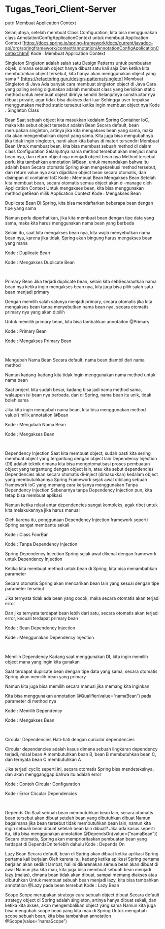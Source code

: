 # Tugas_Teori_Client-Server
putri
Membuat Application Context

Selanjutnya, setelah membuat Class Configuration, kita bisa menggunakan class AnnotationConfigApplicationContext untuk membuat Application Context
[https://docs.spring.io/spring-framework/docs/current/javadoc-api/org/springframework/context/annotation/AnnotationConfigApplicationContext.html]
Kode : Membuat Application Context
 

Singleton
Singleton adalah salah satu Design Patterns untuk pembuatan objek, dimana sebuah object hanya dibuat satu kali saja
Dan ketika kita membutuhkan object tersebut, kita hanya akan menggunakan object yang sama * [https://refactoring.guru/design-patterns/singleto] Membuat Singleton di Java
Ada banyak cara membuat singleton object di Java
Cara yang paling sering digunakan adalah membuat class yang berisikan static method untuk membuat object dirinya sendiri
Selanjutnya constructor nya dibuat private, agar tidak bisa diakses dari luar
Sehingga user terpaksa menggunakan method static tersebut ketika ingin membuat object nya
Kode : Singleton Class
 

Bean
Saat sebuah object kita masukkan kedalam Spring Container IoC, maka kita sebut object tersebut adalah Bean
Secara default, bean merupakan singleton, artinya jika kita mengakses bean yang sama, maka dia akan mengembalikan object yang sama. Kita juga bisa mengubahnya jika tidak ingin singleton, nanti akan kita bahas di materi tersendiri Membuat Bean
Untuk membuat bean, kita bisa membuat sebuah method di dalam class Configuration
Selanjutnya nama method tersebut akan menjadi nama bean nya, dan return object nya menjadi object bean nya
Method tersebut perlu kita tambahkan annotation @Bean, untuk menandakan bahwa itu adalah bean
Secara otomatis Spring akan mengeksekusi method tersebut, dan return value nya akan dijadikan object bean secara otomatis, dan disimpan di container IoC
Kode : Membuat Bean
Mengakses Bean
Setelah kita membuat bean, secara otomatis semua object akan di-manage oleh Application Context
Untuk mengakses bean, kita bisa menggunakan method getBean milik Application Context
Kode : Mengakses Bean
 

Duplicate Bean
Di Spring, kita bisa mendaftarkan beberapa bean dengan tipe yang sama

Namun perlu diperhatikan, jika kita membuat bean dengan tipe data yang sama, maka kita harus menggunakan nama bean yang berbeda

Selain itu, saat kita mengakses bean nya, kita wajib menyebutkan nama bean nya, karena jika tidak, Spring akan bingung harus mengakses bean yang mana

Kode : Duplicate Bean

Kode : Mengakses Duplicate Bean

 

Primary Bean
Jika terjadi duplicate bean, selain kita sebSecarautkan nama bean nya ketika ingin mengakses bean nya, kita juga bisa pilih salah satu bean menjadi primary

Dengan memilih salah satunya menjadi primary, secara otomatis jika kita mengakses bean tanpa menyebutkan nama bean nya, secara otomatis primary nya yang akan dipilih

Untuk memilih primary bean, kita bisa tambahkan annotaiton @Primary

Kode : Primary Bean

Kode : Mengakses Primary Bean

 

Mengubah Nama Bean
Secara default, nama bean diambil dari nama method

Namun kadang-kadang kita tidak ingin menggunakan nama method untuk nama bean

Saat project kita sudah besar, kadang bisa jadi nama method sama, walaupun isi bean nya berbeda, dan di Spring, nama bean itu unik, tidak boleh sama

Jika kita ingin mengubah nama bean, kita bisa menggunakan method value() milik annotation @Bean

Kode : Mengubah Nama Bean

Kode : Mengakses Bean

 

Dependency Injection
Saat kita membuat object, sudah pasti kita sering membuat object yang tergantung dengan object lain
Dependency Injection (DI) adalah teknik dimana kita bisa mengotomatisasi proses pembuatan object yang tergantung dengan object lain, atau kita sebut dependencies
Dependencies akan secara otomatis di-inject (dimasukkan) kedalam object yang membutuhkannya
Spring Framework sejak awal dibilang sebuah framework IoC yang memang cara kerjanya menggunakan
Tanpa Dependency Injection
Sebenarnya tanpa Dependency Injection pun, kita tetap bisa membuat aplikasi

Namun ketika relasi antar dependencies sangat kompleks, agak ribet untuk kita melakukannya jika harus manual

Oleh karena itu, penggunaan Dependency Injection framework seperti Spring sangat membantu sekali

Kode : Class FoorBar

Kode : Tanpa Dependency Injection

Spring Dependency Injection
Spring sejak awal dikenal dengan framework untuk Dependency Injection

Ketika kita membuat method untuk bean di Spring, kita bisa menambahkan parameter

Secara otomatis Spring akan mencarikan bean lain yang sesuai dengan tipe parameter tersebut

Jika ternyata tidak ada bean yang cocok, maka secara otomatis akan terjadi error

Dan jika ternyata terdapat bean lebih dari satu, secara otomatis akan terjadi error, kecuali terdapat primary bean

Kode : Bean Dependency Injection

Kode : Menggunakan Dependency Injection

 

Memilih Dependency
Kadang saat menggunakan DI, kita ingin memilih object mana yang ingin kita gunakan

Saat terdapat duplicate bean dengan tipe data yang sama, secara otomatis Spring akan memilih bean yang primary

Namun kita juga bisa memilih secara manual jika memang kita inginkan

Kita bisa menggunakan annotation @Qualifier(value=”namaBean”) pada parameter di method nya

Kode : Memilih Dependency

Kode : Mengakses Bean

 

Circular Dependencies
Hati-hati dengan curcular dependencies

Circular dependencies adalah kasus dimana sebuah lingkaran dependency terjadi, misal bean A membutuhkan bean B, bean B membutuhkan bean C, dan ternyata bean C membutuhkan A

Jika terjadi cyclic seperti ini, secara otomatis Spring bisa mendeteksinya, dan akan mengganggap bahwa itu adalah error

Kode : Contoh Circular Configuration

Kode : Error Circular Dependencies

 

Depends On
Saat sebuah bean membutuhkan bean lain, secara otomatis bean tersebut akan dibuat setelah bean yang dibutuhkan dibuat
Namun bagaimana jika bean tersebut tidak membutuhkan bean lain, namun kita ingin sebuah bean dibuat setelah bean lain dibuat?
Jika ada kasus seperti itu, kita bisa menggunakan annotation @DependsOn(value={”namaBean”})
Secara otomatis, Spring akan memprioritaskan pembuatan bean yang terdapat di DependsOn terlebih dahulu
Kode : Depends On
 

Lazy Bean
Secara default, bean di Spring akan dibuat ketika aplikasi Spring pertama kali berjalan
Oleh karena itu, kadang ketika aplikasi Spring pertama berjalan akan sedikit lambat, hal ini dikarenakan semua bean akan dibuat di awal
Namun jika kita mau, kita juga bisa membuat sebuah bean menjadi lazy (malas), dimana bean tidak akan dibuat, sampai memang diakses atau dibutuhkan
Untuk membuat sebuah bean menjadi lazy, kita bisa tambahkan annotation @Lazy pada bean tersebut
Kode : Lazy Bean
 

Scope
Scope merupakan strategy cara sebuah object dibuat
Secara default strategy object di Spring adalah singleton, artinya hanya dibuat sekali, dan ketika kita akses, akan mengembalikan object yang sama
Namun kita juga bisa mengubah scope bean yang kita mau di Spring
Untuk mengubah scope sebuah bean, kita bisa tambahkan annotation @Scope(value=”namaScope”)

